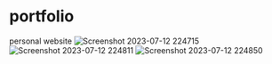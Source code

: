 # portfolio
personal website
![Screenshot 2023-07-12 224715](https://github.com/ABHIISHEKLL/portfolio/assets/138325486/f671821b-ee5a-43a2-8b49-9b81123f04e8)
![Screenshot 2023-07-12 224811](https://github.com/ABHIISHEKLL/portfolio/assets/138325486/ed3ce960-fd6b-47c4-8b65-ad11b391a6fa)
![Screenshot 2023-07-12 224850](https://github.com/ABHIISHEKLL/portfolio/assets/138325486/0f465c68-923c-4d92-a928-7477b203c57a)
